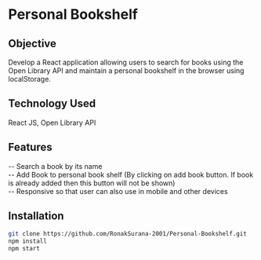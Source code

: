 # Personal Bookshelf  
## Objective  
Develop a React application allowing users to search for books using the Open Library API and maintain a personal bookshelf in the browser using localStorage.  
## Technology Used  
React JS, Open Library API
## Features 
-- Search a book by its name  
-- Add Book to personal book shelf (By clicking on add book button. If book is already added then this button will not be shown)  
-- Responsive so that user can also use in mobile and other devices  
## Installation  
```bash
git clone https://github.com/RonakSurana-2001/Personal-Bookshelf.git
npm install
npm start
```